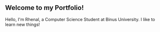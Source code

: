 ## Welcome to my Portfolio!
Hello, I'm Rhenal, a Computer Science Student at Binus University. I like to learn new things!
